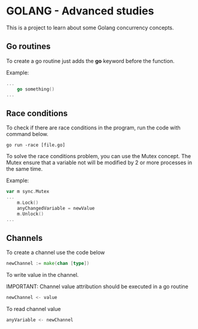 # GOLANG - Advanced studies

This is a project to learn about some Golang concurrency concepts.

## Go routines

To create a go routine just adds the **go** keyword before the function.

Example:

```go
... 
    go something()
...
```

## Race conditions

To check if there are race conditions in the program, run the code with command below.

```shell
go run -race [file.go]
```

To solve the race conditions problem, you can use the Mutex concept. The Mutex ensure that a variable not will be modified by 2 or more processes in the same time.

Example:

```go
var m sync.Mutex
... 
    m.Lock()
    anyChangedVariable = newValue
    m.Unlock()
...
```

## Channels

To create a channel use the code below

```go
newChannel := make(chan [type])
```

To write value in the channel.

IMPORTANT: Channel value attribution should be executed in a go routine

```go
newChannel <- value
```

To read channel value

```go
anyVariable <- newChannel
```